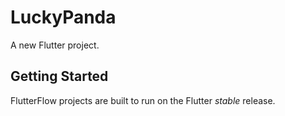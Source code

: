# LuckyPanda

A new Flutter project.

## Getting Started

FlutterFlow projects are built to run on the Flutter _stable_ release.
